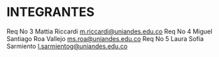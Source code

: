# INTEGRANTES
Req No 3 Mattia Riccardi m.riccardi@uniandes.edu.co
Req No 4 Miguel Santiago Roa Vallejo ms.roa@uniandes.edu.co
Req No 5 Laura Sofía Sarmiento l.sarmientog@uniandes.edu.co
